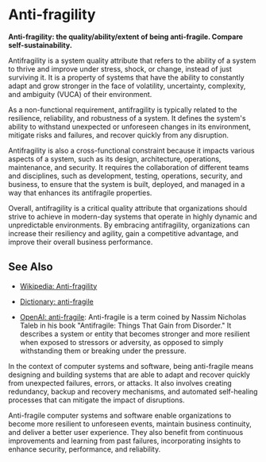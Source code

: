 # Anti-fragility

**Anti-fragility: the quality/ability/extent of being anti-fragile. Compare self-sustainability.**

<span data-chatgpt-prompt="explain anti-fragility (system quality attribute, cross-functional constraint, non-functional requirement)">

Antifragility is a system quality attribute that refers to the ability of a system to thrive and improve under stress, shock, or change, instead of just surviving it. It is a property of systems that have the ability to constantly adapt and grow stronger in the face of volatility, uncertainty, complexity, and ambiguity (VUCA) of their environment.

As a non-functional requirement, antifragility is typically related to the resilience, reliability, and robustness of a system. It defines the system's ability to withstand unexpected or unforeseen changes in its environment, mitigate risks and failures, and recover quickly from any disruption.

Antifragility is also a cross-functional constraint because it impacts various aspects of a system, such as its design, architecture, operations, maintenance, and security. It requires the collaboration of different teams and disciplines, such as development, testing, operations, security, and business, to ensure that the system is built, deployed, and managed in a way that enhances its antifragile properties.

Overall, antifragility is a critical quality attribute that organizations should strive to achieve in modern-day systems that operate in highly dynamic and unpredictable environments. By embracing antifragility, organizations can increase their resiliency and agility, gain a competitive advantage, and improve their overall business performance.

</span>

## See Also

* [Wikipedia: Anti-fragility](https://wikipedia.org/wiki/Anti-fragility)

* [Dictionary: anti-fragile](https://www.dictionary.com/browse/anti-fragile)

* [OpenAI: anti-fragile](https:://openai.com): <span data-chatgpt-prompt="define anti-fragile (computers and software)">Anti-fragile is a term coined by Nassim Nicholas Taleb in his book "Antifragile: Things That Gain from Disorder." It describes a system or entity that becomes stronger and more resilient when exposed to stressors or adversity, as opposed to simply withstanding them or breaking under the pressure.

In the context of computer systems and software, being anti-fragile means designing and building systems that are able to adapt and recover quickly from unexpected failures, errors, or attacks. It also involves creating redundancy, backup and recovery mechanisms, and automated self-healing processes that can mitigate the impact of disruptions.

Anti-fragile computer systems and software enable organizations to become more resilient to unforeseen events, maintain business continuity, and deliver a better user experience. They also benefit from continuous improvements and learning from past failures, incorporating insights to enhance security, performance, and reliability.
</span>

